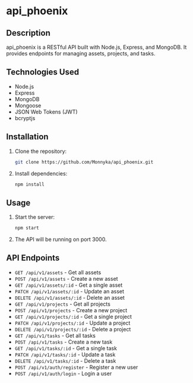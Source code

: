 # api_phoenix

## Description

api_phoenix is a RESTful API built with Node.js, Express, and MongoDB. It provides endpoints for managing assets, projects, and tasks.

## Technologies Used

- Node.js
- Express
- MongoDB
- Mongoose
- JSON Web Tokens (JWT)
- bcryptjs

## Installation

1.  Clone the repository:

    ```bash
    git clone https://github.com/Monnyka/api_phoenix.git
    ```

2.  Install dependencies:

    ```bash
    npm install
    ```

## Usage

1.  Start the server:

    ```bash
    npm start
    ```

2.  The API will be running on port 3000.

## API Endpoints

- `GET /api/v1/assets` - Get all assets
- `POST /api/v1/assets` - Create a new asset
- `GET /api/v1/assets/:id` - Get a single asset
- `PATCH /api/v1/assets/:id` - Update an asset
- `DELETE /api/v1/assets/:id` - Delete an asset
- `GET /api/v1/projects` - Get all projects
- `POST /api/v1/projects` - Create a new project
- `GET /api/v1/projects/:id` - Get a single project
- `PATCH /api/v1/projects/:id` - Update a project
- `DELETE /api/v1/projects/:id` - Delete a project
- `GET /api/v1/tasks` - Get all tasks
- `POST /api/v1/tasks` - Create a new task
- `GET /api/v1/tasks/:id` - Get a single task
- `PATCH /api/v1/tasks/:id` - Update a task
- `DELETE /api/v1/tasks/:id` - Delete a task
- `POST /api/v1/auth/register` - Register a new user
- `POST /api/v1/auth/login` - Login a user
